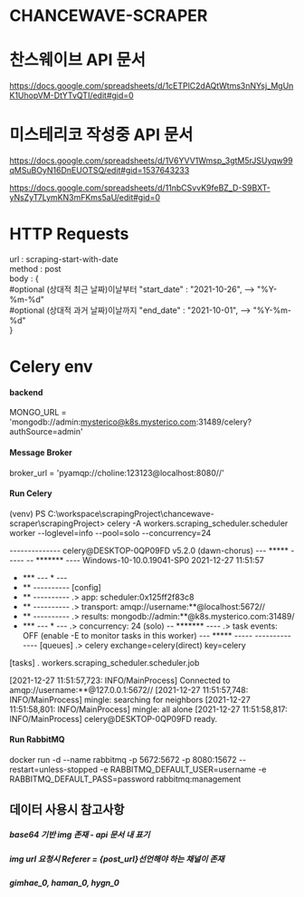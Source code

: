 # CHANCEWAVE-SCRAPER

# 찬스웨이브 API 문서  
https://docs.google.com/spreadsheets/d/1cETPlC2dAQtWtms3nNYsj_MgUnK1UhopVM-DtYTvQTI/edit#gid=0


# 미스테리코 작성중 API 문서  
https://docs.google.com/spreadsheets/d/1V6YVV1Wmsp_3gtM5rJSUyqw99qMSuBOyN16DnEUOTSQ/edit#gid=1537643233

https://docs.google.com/spreadsheets/d/11nbCSvvK9feBZ_D-S9BXT-yNsZyT7LymKN3mFKms5aU/edit#gid=0


# HTTP Requests

url : scraping-start-with-date  
method : post  
body : {  
    #optional  (상대적 최근 날짜)이날부터
    "start_date" : "2021-10-26",  --> "%Y-%m-%d"  
    #optional  (상대적 과거 날짜)이날까지
    "end_date" : "2021-10-01",  --> "%Y-%m-%d"  
}

#  

# Celery env
#### backend  
MONGO_URL = 'mongodb://admin:mysterico@k8s.mysterico.com:31489/celery?authSource=admin'  

#### Message Broker  
broker_url = 'pyamqp://choline:123123@localhost:8080//'  

#### Run Celery
(venv) PS C:\workspace\scrapingProject\chancewave-scraper\scrapingProject> celery -A workers.scraping_scheduler.scheduler worker --loglevel=info --pool=solo --concurrency=24

 -------------- celery@DESKTOP-0QP09FD v5.2.0 (dawn-chorus)
--- ***** -----
-- ******* ---- Windows-10-10.0.19041-SP0 2021-12-27 11:51:57
- *** --- * ---
- ** ---------- [config]
- ** ---------- .> app:         scheduler:0x125ff2f83c8
- ** ---------- .> transport:   amqp://username:**@localhost:5672//
- ** ---------- .> results:     mongodb://admin:**@k8s.mysterico.com:31489/
- *** --- * --- .> concurrency: 24 (solo)
-- ******* ---- .> task events: OFF (enable -E to monitor tasks in this worker)
--- ***** -----
 -------------- [queues]
                .> celery           exchange=celery(direct) key=celery


[tasks]
  . workers.scraping_scheduler.scheduler.job

[2021-12-27 11:51:57,723: INFO/MainProcess] Connected to amqp://username:**@127.0.0.1:5672//
[2021-12-27 11:51:57,748: INFO/MainProcess] mingle: searching for neighbors
[2021-12-27 11:51:58,801: INFO/MainProcess] mingle: all alone
[2021-12-27 11:51:58,817: INFO/MainProcess] celery@DESKTOP-0QP09FD ready.


#### Run RabbitMQ
docker run -d --name rabbitmq -p 5672:5672 -p 8080:15672 --restart=unless-stopped -e RABBITMQ_DEFAULT_USER=username -e RABBITMQ_DEFAULT_PASS=password rabbitmq:management  

## 데이터 사용시 참고사항

##### base64 기반 img 존재 - api 문서 내 표기
##### img url 요청시 Referer = {post_url}선언해야 하는 채널이 존재 
##### gimhae_0, haman_0, hygn_0
